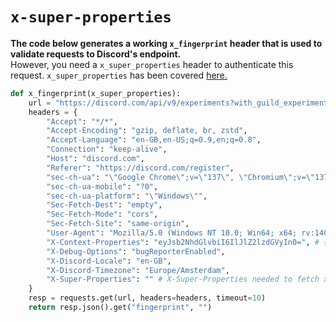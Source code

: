# `x-super-properties`
**The code below generates a working `x_fingerprint` header that is used to validate requests to Discord's endpoint.** <br>
However, you need a `x_super_properties` header to authenticate this request. `x_super_properties` has been covered [here.](https://github.com/AdamBankz/discord-reversed/blob/main/Signing%20Requests/X-Fingerprint/README.md)
```py
def x_fingerprint(x_super_properties):
    url = "https://discord.com/api/v9/experiments?with_guild_experiments=true"
    headers = {
        "Accept": "*/*",
        "Accept-Encoding": "gzip, deflate, br, zstd",
        "Accept-Language": "en-GB,en-US;q=0.9,en;q=0.8",
        "Connection": "keep-alive",
        "Host": "discord.com",
        "Referer": "https://discord.com/register",
        "sec-ch-ua": "\"Google Chrome\";v=\"137\", \"Chromium\";v=\"137\", \"Not/A)Brand\";v=\"24\"",
        "sec-ch-ua-mobile": "?0",
        "sec-ch-ua-platform": "\"Windows\"",
        "Sec-Fetch-Dest": "empty",
        "Sec-Fetch-Mode": "cors",
        "Sec-Fetch-Site": "same-origin",
        "User-Agent": "Mozilla/5.0 (Windows NT 10.0; Win64; x64; rv:140.0) Gecko/20100101 Firefox/140.0",
        "X-Context-Properties": "eyJsb2NhdGlvbiI6IlJlZ2lzdGVyIn0=", # {"location":"Register"} in base64
        "X-Debug-Options": "bugReporterEnabled",
        "X-Discord-Locale": "en-GB",
        "X-Discord-Timezone": "Europe/Amsterdam",
        "X-Super-Properties": "" # X-Super-Properties needed to fetch x_fingerprint
    }
    resp = requests.get(url, headers=headers, timeout=10)
    return resp.json().get("fingerprint", "")
```


